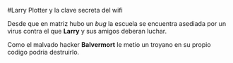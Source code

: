 #Larry Plotter y la clave secreta del wifi

Desde que en matriz hubo un *bug* la escuela se encuentra asediada
por un virus contra el que **Larry** y sus amigos deberan luchar.

Como el malvado hacker **Balvermort** le metio un troyano en su propio codigo podria destruirlo.

